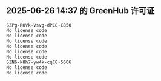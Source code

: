 ## 2025-06-26 14:37 的 GreenHub 许可证
```
SZPg-ROVk-Vsvg-dPC8-C850
No license code
No license code
No license code
No license code
No license code
No license code
SZN6-k8h7-yw4k-cqC8-5606
No license code
No license code
```
